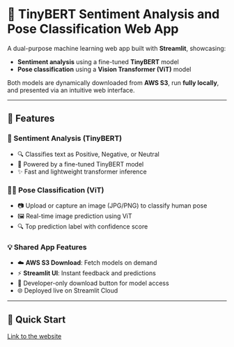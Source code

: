 # 🤖 TinyBERT Sentiment Analysis and Pose Classification Web App

A dual-purpose machine learning web app built with **Streamlit**, showcasing:

- **Sentiment analysis** using a fine-tuned **TinyBERT** model
- **Pose classification** using a **Vision Transformer (ViT)** model

Both models are dynamically downloaded from **AWS S3**, run **fully locally**, and presented via an intuitive web interface.

---

## 🌟 Features

### 🧠 Sentiment Analysis (TinyBERT)
- 🔍 Classifies text as Positive, Negative, or Neutral
- 🤖 Powered by a fine-tuned TinyBERT model
- ✨ Fast and lightweight transformer inference

### 🧍‍♂️ Pose Classification (ViT)
- 📷 Upload or capture an image (JPG/PNG) to classify human pose
- 🖼️ Real-time image prediction using ViT
- 🔍 Top prediction label with confidence score

### 💡 Shared App Features
- ☁️ **AWS S3 Download**: Fetch models on demand
- ⚡ **Streamlit UI**: Instant feedback and predictions
- 🔐 Developer-only download button for model access
- 🌐 Deployed live on Streamlit Cloud


---
## 🚀 Quick Start
[Link to the website](https://poseandsenti.streamlit.app)